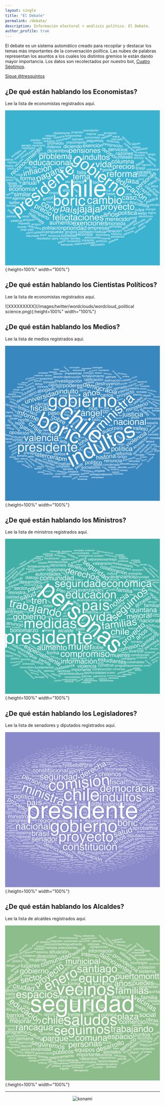 ```yaml
---
layout: single
title: "El Debate"
permalink: /debate/
description: Información electoral + análisis político. El Debate.
author_profile: true
---
```


El debate es un sistema automático creado para recopilar y destacar los temas más importantes de la conversación política. Las nubes de palabras representan los asuntos a los cuales los distintos gremios le están dando mayor importancia. Los datos son recolectados por nuestro bot, [Cuatro Séptimos](https://twitter.com/cuatroseptimos).

<a href="https://twitter.com/tresquintos?ref_src=twsrc%5Etfw" class="twitter-follow-button" data-show-count="false">Sigue @tresquintos</a><script async src="https://platform.twitter.com/widgets.js" charset="utf-8"></script>

## ¿De qué están hablando los Economistas?

Lee la lista de economistas registrados aquí.

![XXXXXXXXX](/images/twitter/wordclouds/wordcloud_economists.png){:height=100%" width="100%"}

## ¿De qué están hablando los Cientistas Políticos?

Lee la lista de economistas registrados aquí.

![XXXXXXXXX](/images/twitter/wordclouds/wordcloud_political science.png){:height=100%" width="100%"}

## ¿De qué están hablando los Medios?

Lee la lista de medios registrados aquí.

![XXXXXXXXX](/images/twitter/wordclouds/wordcloud_media.png){:height=100%" width="100%"}

## ¿De qué están hablando los Ministros?

Lee la lista de ministros registrados aquí.

![XXXXXXXXX](/images/twitter/wordclouds/wordcloud_ministers.png){:height=100%" width="100%"}

## ¿De qué están hablando los Legisladores?

Lee la lista de senadores y diputados registrados aquí.

![XXXXXXXXX](/images/twitter/wordclouds/wordcloud_legislators.png){:height=100%" width="100%"}


## ¿De qué están hablando los Alcaldes?

Lee la lista de alcaldes registrados aquí.

![XXXXXXXXX](/images/twitter/wordclouds/wordcloud_alcaldes.png){:height=100%" width="100%"}


---

<!-- NES -->
<style>
.aligncenter {
    text-align: center;
}
</style>
<p class="aligncenter">
    <img src="/images/nes.png" width="30" height="30" alt="konami" />
</p>
<script src="/js/topsecret.js"></script>

<script src="/js/cyberdelia.js"></script>

<script type="text/javascript"> var msTag = {"site":"tnw","page":"home","cyberdelia_page_type":"home","data":{"sponsorName":false,"isSponsoredCategory":false}}</script>

<script src="https://cdn0.tnwcdn.com/wp-content/themes/cyberdelia/assets/js/app.min.js?v=1585558461" type="text/javascript" async=""></script>



<!-- Popup -->
<!-- <script src="/sweetalerts2/dist/sweetalert2.all.min.js"></script>

<script type="text/javascript">

setTimeout(function(){Swal.fire({
  title: '¡Apoya a Tresquintos!',
  text: 'Ayúdanos a mantener el sitio activo e independiente',
  footer: '<a href="https://tresquintos.us15.list-manage.com/subscribe/post?u=3a6f5773bbbc78ea5a0003f67&id=8c164eff0f">Suscríbete al Newsletter Aquí</a>',
  imageUrl: '/images/pc.png',
  imageWidth: 80,
  imageHeight: 80,
  imageAlt: 'Custom image',
  timer: 45000,
  timerProgressBar: true,
  width: 500,
  showCloseButton: true,
  showDenyButton: true,
  showCancelButton: false,
  confirmButtonText: `Una Vez`,
  denyButtonText: `Mensual`,
  cancelButtonText: `No por ahora`,
  }).then((result) => {
  if (result.isConfirmed) {
    window.open("https://tresquintos.cl/donaciones/")
  } else if (result.isDenied) {
    window.open("https://tresquintos.cl/donaciones/")
  }
  })
  },15000);
</script> -->


<!-- Favicon -->
<link rel="apple-touch-icon" sizes="180x180" href="/apple-touch-icon.png">
<link rel="icon" type="image/png" sizes="32x32" href="/favicon-32x32.png">
<link rel="icon" type="image/png" sizes="16x16" href="/favicon-16x16.png">
<link rel="manifest" href="/site.webmanifest">
<link rel="mask-icon" href="/safari-pinned-tab.svg" color="#5bbad5">
<meta name="msapplication-TileColor" content="#b91d47">
<meta name="theme-color" content="#ffffff">


<!-- Finisce sempre così, con la morte.
Prima però c’è stata la vita,
nascosta sotto i bla, bla, bla, bla, bla.
È tutto sedimentato sotto il chiacchiericcio e il rumore:
il silenzio e il sentimento,
l’emozione e la paura,
gli sparuti incostanti sprazzi di bellezza
e poi lo squallore disgraziato e l’uomo miserabile.
Tutto sepolto nella coperta
dell’imbarazzo dello stare al mondo:
bla, bla, bla, bla.
Altrove c’è l’Altrove,
io non mi occupo dell’Altrove.
Dunque che questo romanzo abbia inizio.
In fondo è solo un trucco, si è solo un trucco. kb. -->
